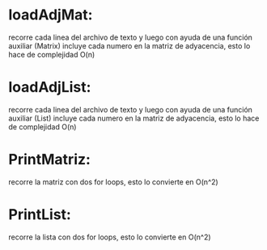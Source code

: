 # loadAdjMat:
recorre cada linea del archivo de texto y luego con ayuda de una función auxiliar (Matrix) incluye cada numero en la matriz de adyacencia, esto lo hace de complejidad O(n)
# loadAdjList:
recorre cada linea del archivo de texto y luego con ayuda de una función auxiliar (List) incluye cada numero en la matriz de adyacencia, esto lo hace de complejidad O(n)
# PrintMatriz:
recorre la matriz con dos for loops, esto lo convierte en O(n^2)
# PrintList:
recorre la lista con dos for loops, esto lo convierte en O(n^2)
